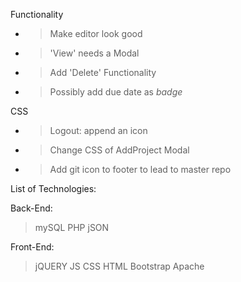 Functionality
- > Make editor look good
- > 'View' needs a Modal
- > Add 'Delete' Functionality
- > Possibly add due date as *badge* 

CSS
- > Logout: append an icon
- > Change CSS of AddProject Modal 
- > Add git icon to footer to lead to master repo

List of Technologies:

Back-End:
>mySQL
>PHP
>jSON

Front-End:
>jQUERY
>JS
>CSS
>HTML
>Bootstrap
>Apache
>